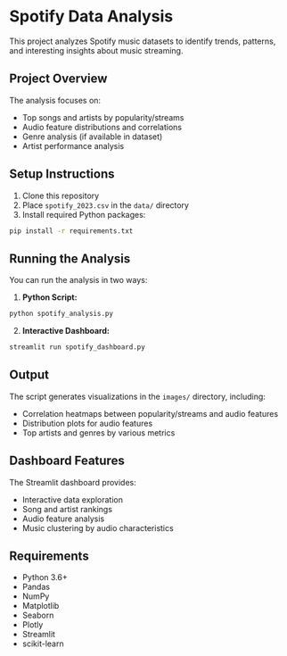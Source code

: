 # Spotify Data Analysis

This project analyzes Spotify music datasets to identify trends, patterns, and interesting insights about music streaming.

## Project Overview

The analysis focuses on:
- Top songs and artists by popularity/streams
- Audio feature distributions and correlations
- Genre analysis (if available in dataset)
- Artist performance analysis

## Setup Instructions

1. Clone this repository
2. Place `spotify_2023.csv` in the `data/` directory
3. Install required Python packages:

```bash
pip install -r requirements.txt
```

## Running the Analysis

You can run the analysis in two ways:

1. **Python Script:**
```bash
python spotify_analysis.py
```

2. **Interactive Dashboard:**
```bash
streamlit run spotify_dashboard.py
```

## Output

The script generates visualizations in the `images/` directory, including:
- Correlation heatmaps between popularity/streams and audio features
- Distribution plots for audio features
- Top artists and genres by various metrics

## Dashboard Features

The Streamlit dashboard provides:
- Interactive data exploration
- Song and artist rankings
- Audio feature analysis
- Music clustering by audio characteristics

## Requirements

- Python 3.6+
- Pandas
- NumPy
- Matplotlib
- Seaborn
- Plotly
- Streamlit
- scikit-learn 
